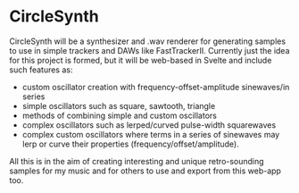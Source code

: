 # CircleSynth

CircleSynth will be a synthesizer and .wav renderer for generating samples to use in
simple trackers and DAWs like FastTrackerII. Currently just the idea for this project is formed, 
but it will be web-based in Svelte and include such features as: 
- custom oscillator creation with frequency-offset-amplitude sinewaves/in series
- simple oscillators such as square, sawtooth, triangle
- methods of combining simple and custom oscillators
- complex oscillators such as lerped/curved pulse-width squarewaves
- complex custom oscillators where terms in a series of sinewaves may lerp or curve their properties (frequency/offset/amplitude).

All this is in the aim of creating interesting and unique retro-sounding samples for my music and for others to use and export from this web-app too. 

